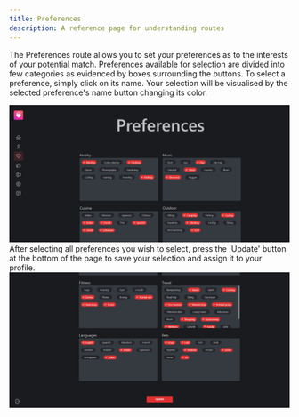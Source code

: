 ```yaml
---
title: Preferences
description: A reference page for understanding routes
---
```


The Preferences route allows you to set your preferences as to the interests of your potential match. Preferences available for selection are divided into few categories as evidenced by boxes surrounding the buttons. To select a preference, simply click on its name. Your selection will be visualised by the selected preference's name button changing its color.

![Alt text](../../../assets/preferences/preferences1.png)
After selecting all preferences you wish to select, press the 'Update' button at the bottom of the page to save your selection and assign it to your profile.
![Alt text](../../../assets/preferences/preferences2.png)
